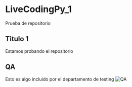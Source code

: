 # LiveCodingPy_1
Prueba de repositorio

## Titulo 1
Estamos probando el repositorio

## QA

Esto es algo incluido por el departamento de testing 
![QA](https://i.pinimg.com/originals/a4/d0/89/a4d089a640dc7caae1b0778ea7e57702.jpg)

